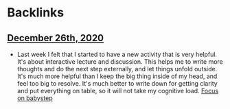 
# Backlinks
## [December 26th, 2020](<December 26th, 2020.md>)
- Last week I felt that I started to have a new activity that is very helpful. It's about interactive lecture and discussion. This helps me to write more thoughts and do the next step externally, and let things unfold outside. It's much more helpful than I keep the big thing inside of my head, and feel too big to resolve. It's much better to write down for getting clarity and put everything on table, so it will not take my cognitive load. [Focus on babystep](<Focus on babystep.md>)

